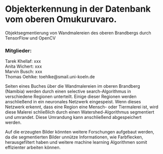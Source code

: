 # Objekterkennung in der Datenbank vom oberen Omukuruvaro.
Objektsegmentierung von Wandmalereien des oberen Brandbergs durch TensorFlow und OpenCV

<h3>Mitglieder:</h3>
Tarek Khellaf: xxx<br>
Anita Wichert: xxx<br>
Marvin Busch: xxx<br>
Thomas Oehlke: toehlke@smail.uni-koeln.de<br>

Seiten eines Buches über die Wandmalereien im oberen Brandberg (Namibia) werden durch einen selective search-Algorithmus in verschiedene Regionen unterteilt. Einige dieser Regionen werden anschließend in ein neuronales Netzwerk eingespeist. Wenn dieses Netzwerk erkennt, dass eine Region eine Mensch- oder Tiermalerei ist, wird diese Malerei schließlich durch einen Watershed-Algorithmus segmentiert und umrandet. Diese Umrandung kann anschließend abgespeichert werden.

Auf die erzeugten Bilder könnten weitere Forschungen aufgebaut werden, da die segmentierten Bilder unnütze Informationen, wie Farbflecken, herausgefiltert haben und weitere machine learning Algorithmen somit effizienter arbeiten können.
